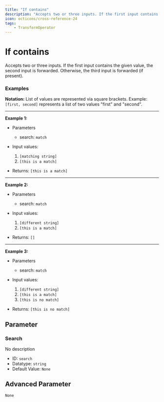 ```yaml
---
title: "If contains"
description: "Accepts two or three inputs. If the first input contains the given value, the second input is forwarded. Otherwise, the third input is forwarded (if present)."
icon: octicons/cross-reference-24
tags: 
    - TransformOperator
---
```

# If contains
<!-- This file was generated - DO NOT CHANGE IT MANUALLY -->



Accepts two or three inputs. If the first input contains the given value, the second input is forwarded. Otherwise, the third input is forwarded (if present).

### Examples

**Notation:** List of values are represented via square brackets. Example: `[first, second]` represents a list of two values "first" and "second".

---
**Example 1:**

* Parameters
    * search: `match`

* Input values:
    1. `[matching string]`
    2. `[this is a match]`

* Returns: `[this is a match]`


---
**Example 2:**

* Parameters
    * search: `match`

* Input values:
    1. `[different string]`
    2. `[this is a match]`

* Returns: `[]`


---
**Example 3:**

* Parameters
    * search: `match`

* Input values:
    1. `[different string]`
    2. `[this is a match]`
    3. `[this is no match]`

* Returns: `[this is no match]`




## Parameter

### Search

No description

- ID: `search`
- Datatype: `string`
- Default Value: `None`





## Advanced Parameter

`None`
